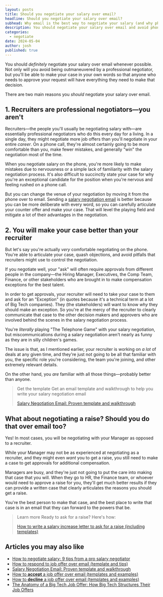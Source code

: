```yaml
---
layout: posts
title: Should you negotiate your salary over email?
headline: Should you negotiate your salary over email?
subhead: Why email is the best way to negotiate your salary (and why phone negotiations are bad)
description: You should negotiate your salary over email and avoid phone calls or in-person negotiations. Here's why.
categories:
  - negotiate
date: 2024-05-04
author: josh
published: true
---
```


You should _definitely_ negotiate your salary over email whenever possible. Not only will you avoid being outmaneuvered by a professional negotiator, but you'll be able to make your case in your own words so that anyone who needs to approve your request will have everything they need to make that decision.

There are two main reasons you _should_ negotiate your salary over email.

## 1. Recruiters are professional negotiators—you aren't

Recruiters—the people you'll usually be negotiating salary with—are essentially professional negotiators who do this every day for a living. In a single day, they might negotiate more job offers than you'll negotiate in your entire _career_. On a phone call, they're almost certainly going to be more comfortable than you, make fewer mistakes, and generally "win" the negotiation most of the time.

When you negotiate salary on the phone, you're more likely to make mistakes due to nervousness or a simple lack of familiarity with the salary negotiation process. It's also difficult to succinctly state your case for why you're an exceptional candidate for the position when you're nervous and feeling rushed on a phone call.

But you can change the venue of your negotiation by moving it from the phone over to email. Sending a [salary negotiation email](/salary-negotiation-email-sample/) is better because you can be more deliberate with every word, so you can carefully articulate your counter offer and make your case. That will level the playing field and mitigate a lot of their advantages in the negotiation.

## 2. You will make your case better than your recruiter

But let's say you're actually _very_ comfortable negotiating on the phone. You're able to articulate your case, quash objections, and avoid pitfalls that recruiters might use to control the negotiation.

If you negotiate well, your "ask" will often require approvals from different people in the company—the Hiring Manager, Executives, the Comp Team, Finance, or other stakeholders who are brought in to make compensation exceptions for the best talent.

In order to get approvals, your recruiter will need to take your case to them and ask for an "Exception" (in quotes because it's a technical term at a lot of Big Tech companies). They (the stakeholders) will want to know _why_ they should make an exception. So you're at the mercy of the recruiter to clearly communicate that case to the other decision makers and approvers who are involved behind the scenes in the salary negotiation process.

You're *literally* playing "The Telephone Game" with your salary negotiation, but miscommunications during a salary negotiation aren't nearly as funny as they are in silly children's games.

The issue is that, as I mentioned earlier, your recruiter is working on _a lot_ of deals at any given time, and they're just not going to be all that familiar with you, the specific role you're considering, the team you're joining, and other extremely relevant details.

On the other hand, you _are_ familiar with all those things—probably better than anyone.

<blockquote class="ico link-callout">
  <p><span>Get the template</span> Get an email template and walkthrough to help you write your salary negotiation email</p>
  <p><a href="/salary-negotiation-email-sample/">Salary Negotiation Email: Proven template and walkthrough <i class="fas fa-angle-double-right"></i></a></p>
</blockquote>

## What about negotiating a raise? Should you do that over email too?

Yes! In most cases, you will be negotiating with your Manager as opposed to a recruiter. 

While your Manager may not be as experienced at negotiating as a recruiter, and they might even _want_ you to get a raise, you still need to make a case to get approvals for additional compensation.

Managers are busy, and they're just not going to put the care into making that case that you will. When they go to HR, the Finance team, or whoever would need to approve a raise for you, they'll get much better results if they can provide a written case that clearly articulates the reasons you should get a raise.

You're the best person to make that case, and the best place to write that case is in an email that they can forward to the powers that be.

<blockquote class="ico link-callout">
  <p><span>Learn more</span> Ready to ask for a raise? Here's how:</p>
  <p><a href="/salary-increase-letter-sample/">How to write a salary increase letter to ask for a raise (including templates) <i class="fas fa-angle-double-right"></i></a></p>
</blockquote>

## Articles you may also like

- [How to negotiate salary: 9 tips from a pro salary negotiator](/salary-negotiation-guide/)
- [How to respond to job offer over email (template and tips)](/respond-to-job-offer-email/)
- [Salary Negotiation Email: Proven template and walkthrough](/salary-negotiation-email-sample/)
- [How to **accept** a job offer over email (templates and examples)](/accept-job-offer-email/)
- [How to **decline** a job offer over email (templates and examples)](/decline-job-offer-email/)
- [The Anatomy of a Big Tech Job Offer: How Big Tech Structures Their Job Offers](/big-tech-job-offer-overview/)